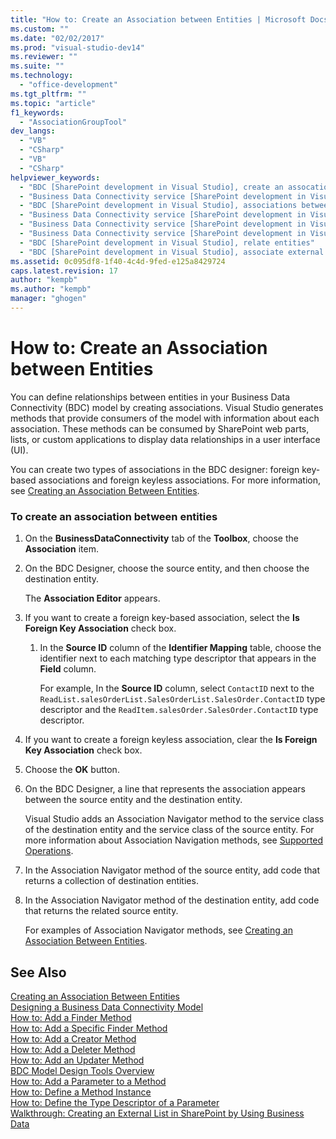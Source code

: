```yaml
---
title: "How to: Create an Association between Entities | Microsoft Docs"
ms.custom: ""
ms.date: "02/02/2017"
ms.prod: "visual-studio-dev14"
ms.reviewer: ""
ms.suite: ""
ms.technology: 
  - "office-development"
ms.tgt_pltfrm: ""
ms.topic: "article"
f1_keywords: 
  - "AssociationGroupTool"
dev_langs: 
  - "VB"
  - "CSharp"
  - "VB"
  - "CSharp"
helpviewer_keywords: 
  - "BDC [SharePoint development in Visual Studio], create an assocation"
  - "Business Data Connectivity service [SharePoint development in Visual Studio], associations between entities"
  - "BDC [SharePoint development in Visual Studio], associations between entities"
  - "Business Data Connectivity service [SharePoint development in Visual Studio], create an assocation"
  - "Business Data Connectivity service [SharePoint development in Visual Studio], associate external content types"
  - "Business Data Connectivity service [SharePoint development in Visual Studio], relate entities"
  - "BDC [SharePoint development in Visual Studio], relate entities"
  - "BDC [SharePoint development in Visual Studio], associate external content types"
ms.assetid: 0c095df8-1f40-4c4d-9fed-e125a8429724
caps.latest.revision: 17
author: "kempb"
ms.author: "kempb"
manager: "ghogen"
---
```

# How to: Create an Association between Entities
  You can define relationships between entities in your Business Data Connectivity (BDC) model by creating associations. Visual Studio generates methods that provide consumers of the model with information about each association. These methods can be consumed by SharePoint web parts, lists, or custom applications to display data relationships in a user interface (UI).  
  
 You can create two types of associations in the BDC designer: foreign key-based associations and foreign keyless associations. For more information, see [Creating an Association Between Entities](../sharepoint/creating-an-association-between-entities.md).  
  
### To create an association between entities  
  
1.  On the **BusinessDataConnectivity** tab of the **Toolbox**, choose the **Association** item.  
  
2.  On the BDC Designer, choose the source entity, and then choose the destination entity.  
  
     The **Association Editor** appears.  
  
3.  If you want to create a foreign key-based association, select the **Is Foreign Key Association** check box.  
  
    1.  In the **Source ID** column of the **Identifier Mapping** table, choose the identifier next to each matching type descriptor that appears in the **Field** column.  
  
         For example, In the **Source ID** column, select `ContactID` next to the `ReadList.salesOrderList.SalesOrderList.SalesOrder.ContactID` type descriptor and the `ReadItem.salesOrder.SalesOrder.ContactID` type descriptor.  
  
4.  If you want to create a foreign keyless association, clear the **Is Foreign Key Association** check box.  
  
5.  Choose the **OK** button.  
  
6.  On the BDC Designer, a line that represents the association appears between the source entity and the destination entity.  
  
     Visual Studio adds an Association Navigator method to the service class of the destination entity and the service class of the source entity. For more information about Association Navigation methods, see [Supported Operations](http://go.microsoft.com/fwlink/?LinkId=169286).  
  
7.  In the Association Navigator method of the source entity, add code that returns a collection of destination entities.  
  
8.  In the Association Navigator method of the destination entity, add code that returns the related source entity.  
  
     For examples of Association Navigator methods, see [Creating an Association Between Entities](../sharepoint/creating-an-association-between-entities.md).  
  
## See Also  
 [Creating an Association Between Entities](../sharepoint/creating-an-association-between-entities.md)   
 [Designing a Business Data Connectivity Model](../sharepoint/designing-a-business-data-connectivity-model.md)   
 [How to: Add a Finder Method](../sharepoint/how-to-add-a-finder-method.md)   
 [How to: Add a Specific Finder Method](../sharepoint/how-to-add-a-specific-finder-method.md)   
 [How to: Add a Creator Method](../sharepoint/how-to-add-a-creator-method.md)   
 [How to: Add a Deleter Method](../sharepoint/how-to-add-a-deleter-method.md)   
 [How to: Add an Updater Method](../sharepoint/how-to-add-an-updater-method.md)   
 [BDC Model Design Tools Overview](../sharepoint/bdc-model-design-tools-overview.md)   
 [How to: Add a Parameter to a Method](../sharepoint/how-to-add-a-parameter-to-a-method.md)   
 [How to: Define a Method Instance](../sharepoint/how-to-define-a-method-instance.md)   
 [How to: Define the Type Descriptor of a Parameter](../sharepoint/how-to-define-the-type-descriptor-of-a-parameter.md)   
 [Walkthrough: Creating an External List in SharePoint by Using Business Data](../sharepoint/walkthrough-creating-an-external-list-in-sharepoint-by-using-business-data.md)  
  
  